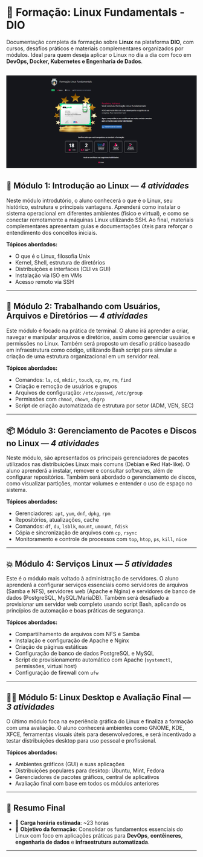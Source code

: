 # 🚀 Formação: Linux Fundamentals - DIO

Documentação completa da formação sobre **Linux** na plataforma **DIO**, com cursos, desafios práticos e materiais complementares organizados por módulos. Ideal para quem deseja aplicar o Linux no dia a dia com foco em **DevOps, Docker, Kubernetes e Engenharia de Dados**.

![01](Modulo_04_Servicos_Linux/06_Desafio/img/formação.png)
---

## 🯩 Módulo 1: Introdução ao Linux — *4 atividades*

Neste módulo introdutório, o aluno conhecerá o que é o Linux, seu histórico, estrutura e principais vantagens. Aprenderá como instalar o sistema operacional em diferentes ambientes (físico e virtual), e como se conectar remotamente a máquinas Linux utilizando SSH. Ao final, materiais complementares apresentam guias e documentações úteis para reforçar o entendimento dos conceitos iniciais.

**Tópicos abordados:**

* O que é o Linux, filosofia Unix
* Kernel, Shell, estrutura de diretórios
* Distribuições e interfaces (CLI vs GUI)
* Instalação via ISO em VMs
* Acesso remoto via SSH

---

## 📁 Módulo 2: Trabalhando com Usuários, Arquivos e Diretórios — *4 atividades*

Este módulo é focado na prática de terminal. O aluno irá aprender a criar, navegar e manipular arquivos e diretórios, assim como gerenciar usuários e permissões no Linux. Também será proposto um desafio prático baseado em infraestrutura como código, utilizando Bash script para simular a criação de uma estrutura organizacional em um servidor real.

**Tópicos abordados:**

* Comandos: `ls`, `cd`, `mkdir`, `touch`, `cp`, `mv`, `rm`, `find`
* Criação e remoção de usuários e grupos
* Arquivos de configuração: `/etc/passwd`, `/etc/group`
* Permissões com `chmod`, `chown`, `chgrp`
* Script de criação automatizada de estrutura por setor (ADM, VEN, SEC)

---

## 📦 Módulo 3: Gerenciamento de Pacotes e Discos no Linux — *4 atividades*

Neste módulo, são apresentados os principais gerenciadores de pacotes utilizados nas distribuições Linux mais comuns (Debian e Red Hat-like). O aluno aprenderá a instalar, remover e consultar softwares, além de configurar repositórios. Também será abordado o gerenciamento de discos, como visualizar partições, montar volumes e entender o uso de espaço no sistema.

**Tópicos abordados:**

* Gerenciadores: `apt`, `yum`, `dnf`, `dpkg`, `rpm`
* Repositórios, atualizações, cache
* Comandos: `df`, `du`, `lsblk`, `mount`, `umount`, `fdisk`
* Cópia e sincronização de arquivos com `cp`, `rsync`
* Monitoramento e controle de processos com `top`, `htop`, `ps`, `kill`, `nice`

---

## 💥 Módulo 4: Serviços Linux — *5 atividades*

Este é o módulo mais voltado à administração de servidores. O aluno aprenderá a configurar serviços essenciais como servidores de arquivos (Samba e NFS), servidores web (Apache e Nginx) e servidores de banco de dados (PostgreSQL, MySQL/MariaDB). Também será desafiado a provisionar um servidor web completo usando script Bash, aplicando os princípios de automação e boas práticas de segurança.

**Tópicos abordados:**

* Compartilhamento de arquivos com NFS e Samba
* Instalação e configuração de Apache e Nginx
* Criação de páginas estáticas
* Configuração de banco de dados PostgreSQL e MySQL
* Script de provisionamento automático com Apache (`systemctl`, permissões, virtual host)
* Configuração de firewall com `ufw`

---

## 👨‍💻 Módulo 5: Linux Desktop e Avaliação Final — *3 atividades*

O último módulo foca na experiência gráfica do Linux e finaliza a formação com uma avaliação. O aluno conhecerá ambientes como GNOME, KDE, XFCE, ferramentas visuais úteis para desenvolvedores, e será incentivado a testar distribuições desktop para uso pessoal e profissional.

**Tópicos abordados:**

* Ambientes gráficos (GUI) e suas aplicações
* Distribuições populares para desktop: Ubuntu, Mint, Fedora
* Gerenciadores de pacotes gráficos, central de aplicativos
* Avaliação final com base em todos os módulos anteriores

---

## 🧾 Resumo Final

* 📜 **Carga horária estimada**: \~23 horas
* 🎯 **Objetivo da formação**: Consolidar os fundamentos essenciais do Linux com foco em aplicações práticas para **DevOps**, **contêineres**, **engenharia de dados** e **infraestrutura automatizada**.

---
